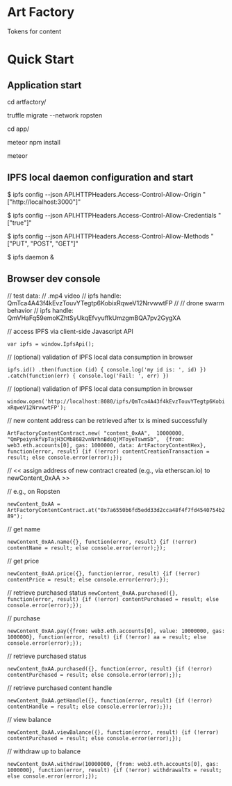 # Art Factory

Tokens for content

# Quick Start

## Application start
cd artfactory/

truffle migrate --network ropsten

cd app/

meteor npm install

meteor

## IPFS local daemon configuration and start
$ ipfs config --json API.HTTPHeaders.Access-Control-Allow-Origin "[\"http://localhost:3000\"]"

$ ipfs config --json API.HTTPHeaders.Access-Control-Allow-Credentials "[\"true\"]"

$ ipfs config --json API.HTTPHeaders.Access-Control-Allow-Methods "[\"PUT\", \"POST\", \"GET\"]"

$ ipfs daemon &

## Browser dev console

// test data:
// .mp4 video
// ipfs handle: QmTca4A43f4kEvzTouvYTegtp6KobixRqweV12NrvwwtFP
//
// drone swarm behavior 
// ipfs handle: QmVHaFq59emoKZhtSyUkqEfvyuffkUmzgmBQA7pv2GygXA

// access IPFS via client-side Javascript API

`var ipfs = window.IpfsApi();`

// (optional) validation of IPFS local data consumption in browser

`ipfs.id()
  .then(function (id) {
    console.log('my id is: ', id)
  })
  .catch(function(err) {
    console.log('Fail: ', err)
  })`

// (optional) validation of IPFS local data consumption in browser

`window.open('http://localhost:8080/ipfs/QmTca4A43f4kEvzTouvYTegtp6KobixRqweV12NrvwwtFP');`

// new content address can be retrieved after tx is mined successfully

`ArtFactoryContentContract.new(
	"content_0xAA", 
	10000000, 
	"QmPpeiynkfVpTajH3CMb8682vnNrhnBdsQjMToyeTswmSb", 
	{from: web3.eth.accounts[0], gas: 1000000, data: ArtFactoryContentHex}, function(error, result) {if (!error) contentCreationTransaction = result; else console.error(error);});`

// << assign address of new contract created (e.g., via etherscan.io) to newContent_0xAA >>

// e.g., on Ropsten

`newContent_0xAA = ArtFactoryContentContract.at("0x7a6550b6fd5edd33d2cca48f4f7fd4540754b289");`

// get name

`newContent_0xAA.name({}, function(error, result) {if (!error) contentName = result; else console.error(error);});`

// get price

`newContent_0xAA.price({}, function(error, result) {if (!error) contentPrice = result; else console.error(error);});`

// retrieve purchased status
`newContent_0xAA.purchased({}, function(error, result) {if (!error) contentPurchased = result; else console.error(error);});`

// purchase

`newContent_0xAA.pay({from: web3.eth.accounts[0], value: 10000000, gas: 1000000}, function(error, result) {if (!error) aa = result; else console.error(error);});`

// retrieve purchased status

`newContent_0xAA.purchased({}, function(error, result) {if (!error) contentPurchased = result; else console.error(error);});`

// retrieve purchased content handle

`newContent_0xAA.getHandle({}, function(error, result) {if (!error) contentHandle = result; else console.error(error);});`

// view balance

`newContent_0xAA.viewBalance({}, function(error, result) {if (!error) contentPurchased = result; else console.error(error);});`

// withdraw up to balance

`newContent_0xAA.withdraw(10000000, {from: web3.eth.accounts[0], gas: 1000000}, function(error, result) {if (!error) withdrawalTx = result; else console.error(error);});`